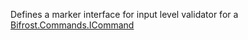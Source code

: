 Defines a marker interface for input level validator for a [Bifrost.Commands.ICommand](Bifrost.Commands.ICommand)